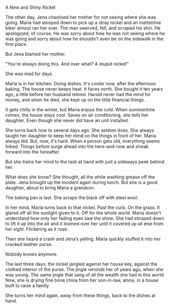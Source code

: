 A New and Shiny Nickel

The other day, Jena chastised her mother for not seeing where she was going. Maria had stooped down to pick up a stray nickel and an inattentive biker almost ran her over. The man swerved, fell, and scraped his shin. He apologized, of course. He was sorry about how he was not seeing where he was going and sorry about how he shouldn't even be on the sidewalk in the first place.

But Jena blamed her mother.

"You're always doing this. And over what? A stupid nickel!"

She was mad for days.

Maria is in her kitchen. Doing dishes. It's cooler now, after the afternoon baking. The house never keeps heat. It faces north. She bought it ten years ago, a little before her husband retired. Harold never had the mind for money, and when he died, she kept up on the little financial things.

It gets chilly in the winter, but Maria enjoys the cold. When summertime comes, the house stays cool. Saves on air conditioning, she tells her daughter. Even though she never did have an unit installed.

She turns back now to several days ago. She seldom does. She always taught her daughter to keep her mind on the things in front of her. Maria always did. But, now, it's hard. When a person gets old, everything seems linked. Things before surge ahead into the here-and-now and streak forward into the hereafter.

But she trains her mind to the task at hand with just a sideways peek behind her.

What does she know? She thought, all the while washing grease off the plate. Jena brought up the incident again during lunch. But she is a good daughter, about to bring Maria a grandson.

The baking pan is last. She scraps the black off with steel wool.

In her mind, Maria turns back to that nickel. Past the curb. On the grass. It glared off all the sunlight given to it. Off for the whole world. Maria doesn't understand how only her fading eyes saw the shine. She had stooped down to lift it up into the air and it loomed over her until it covered up all else from her sight. Flickering as it rose.

Then she heard a crash and Jena’s yelling. Maria quickly stuffed it into her cracked leather purse.

Nobody knows anymore.

The last three days, the nickel jangled against her house key, against the clothed interior of the purse. The jingle reminds her of years ago, when she was young. The same jingle that sang of all the wealth she had in this world. Now, she is drying fine bone china from her son-in-law, alone, in a house built to raise a family.

She turns her mind again, away from these things, back to the dishes at hand.